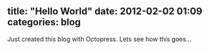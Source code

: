 title: "Hello World"
date: 2012-02-02 01:09
categories: blog
---

Just created this blog with Octopress. Lets see how this goes...
